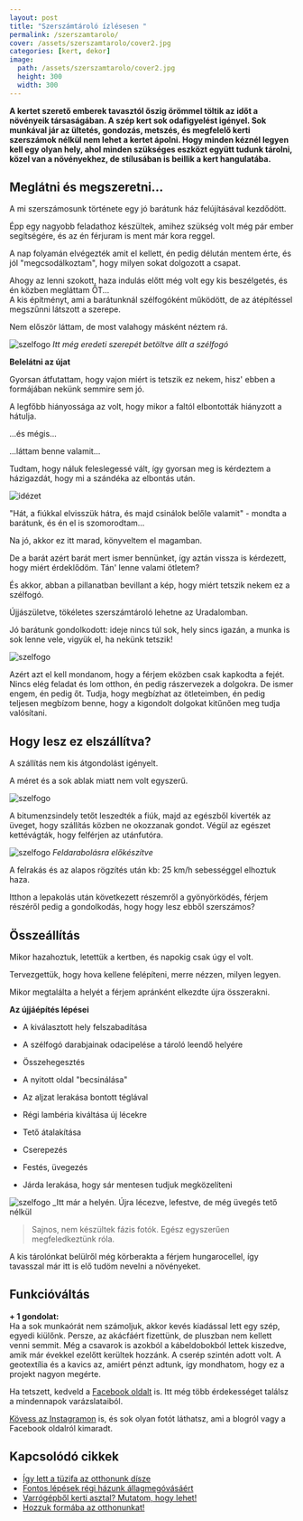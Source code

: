 ```yaml
---
layout: post
title: "Szerszámtároló ízlésesen "
permalink: /szerszamtarolo/
cover: /assets/szerszamtarolo/cover2.jpg
categories: [kert, dekor]
image:
  path: /assets/szerszamtarolo/cover2.jpg
  height: 300
  width: 300
---
```




**A kertet szerető emberek tavasztól őszig örömmel töltik az időt a növényeik társaságában. A szép kert sok odafigyelést igényel. Sok  munkával jár az ültetés, gondozás, metszés, és megfelelő kerti szerszámok nélkül nem lehet a kertet ápolni. Hogy minden kéznél legyen kell egy olyan hely, ahol minden szükséges eszközt együtt tudunk tárolni, közel van a növényekhez, de stílusában is beillik a kert hangulatába.**
 

## Meglátni és megszeretni...

A mi szerszámosunk története egy jó barátunk ház felújításával kezdődött.

Épp egy nagyobb feladathoz készültek, amihez szükség volt még pár ember segítségére, és az én férjuram is ment már kora reggel.  

A nap folyamán elvégezték amit el kellett, én pedig délután mentem érte, és jól "megcsodálkoztam", hogy milyen sokat dolgozott a csapat.

Ahogy az lenni szokott, haza indulás előtt még volt egy kis beszélgetés, és én közben megláttam ŐT...  
A kis építményt, ami a barátunknál szélfogóként működött, de az átépítéssel megszűnni látszott a szerepe.

Nem először láttam, de most valahogy másként néztem rá.


![szelfogo](/assets/szerszamtarolo/69276037_1244988145661837_7814371276251725824_n.jpg)
_Itt még eredeti szerepét betöltve állt a szélfogó_








**Belelátni az újat**

Gyorsan átfutattam, hogy vajon miért is tetszik ez nekem, hisz' ebben a formájában nekünk semmire sem jó.

A legfőbb hiányossága az volt, hogy mikor a faltól elbontották hiányzott a hátulja.

...és mégis... 

...láttam benne valamit...

Tudtam, hogy náluk feleslegessé vált, így gyorsan meg is kérdeztem a házigazdát, hogy mi a szándéka az elbontás után. 

![idézet](/assets/szerszamtarolo/javitottidezet.jpg)




"Hát, a fiúkkal elvisszük hátra, és majd csinálok belőle valamit" - mondta a barátunk, és én el is szomorodtam...

Na jó, akkor ez itt marad, könyveltem el magamban.

De a barát azért barát mert ismer bennünket, így aztán vissza is kérdezett, hogy miért érdeklődöm.
Tán' lenne valami ötletem?



És akkor, abban a pillanatban bevillant a kép, hogy miért tetszik nekem ez a szélfogó.

Újjászületve, tökéletes szerszámtároló lehetne az Uradalomban.

Jó barátunk gondolkodott: ideje nincs túl sok, hely sincs igazán, a munka is sok lenne vele, vigyük el, ha nekünk tetszik!



![szelfogo](/assets/szerszamtarolo/javitotthokusz.png)





Azért azt el kell mondanom, hogy a férjem eközben csak kapkodta a fejét. Nincs elég feladat és lom otthon, én pedig rászervezek a dolgokra. De ismer engem, én pedig őt. Tudja, hogy megbízhat az ötleteimben, én pedig teljesen megbízom benne, hogy a kigondolt dolgokat kitűnően meg tudja valósítani.



## Hogy lesz ez elszállítva?


A szállítás nem kis átgondolást igényelt.

A méret és a sok ablak miatt nem volt egyszerű.

![szelfogo](/assets/szerszamtarolo/20180916_141558j.jpg)

A bitumenzsindely tetőt leszedték a fiúk, majd az egészből kiverték az üveget, hogy szállítás közben ne okozzanak gondot. Végül az egészet kettévágták, hogy felférjen az utánfutóra.

![szelfogo](/assets/szerszamtarolo/20180916_141508jav.jpg)
_Feldarabolásra előkészítve_

A felrakás és az alapos rögzítés után kb: 25 km/h sebességgel elhoztuk haza.

Itthon a lepakolás után következett részemről a gyönyörködés, férjem részéről pedig a gondolkodás, hogy hogy lesz ebből szerszámos?



## Összeállítás

Mikor hazahoztuk, letettük a kertben, és napokig csak úgy el volt. 

Tervezgettük, hogy hova kellene felépíteni, merre nézzen, milyen legyen.

Mikor megtalálta a helyét a férjem apránként elkezdte újra összerakni.



**Az újjáépítés lépései**


* A kiválasztott hely felszabadítása

* A szélfogó darabjainak odacipelése a tároló leendő helyére

* Összehegesztés

* A nyitott oldal "becsinálása"

* Az aljzat lerakása bontott téglával

* Régi lambéria kiváltása új lécekre

* Tető átalakítása

* Cserepezés

* Festés, üvegezés

* Járda lerakása, hogy sár mentesen tudjuk megközelíteni

![szelfogo](/assets/szerszamtarolo/20181008_153630j.jpg)
_Itt már a helyén. Újra lécezve, lefestve, de még üvegés tető nélkül


> Sajnos, nem készültek fázis fotók. Egész egyszerűen megfeledkeztünk róla.

A kis tárolónkat belülről még körberakta a férjem hungarocellel, így tavasszal már itt is elő tudöm nevelni a növényeket.



## Funkcióváltás



































**+ 1 gondolat:**   
Ha a sok munkaórát nem számoljuk, akkor kevés kiadással lett egy szép, egyedi kiülőnk. Persze, az akácfáért fizettünk, de pluszban nem kellett venni semmit. Még a csavarok is azokból a kábeldobokból lettek kiszedve, amik már évekkel ezelőtt kerültek hozzánk. A cserép szintén adott volt. A geotextília és a kavics az, amiért pénzt adtunk, így mondhatom, hogy ez a projekt nagyon megérte.


Ha tetszett, kedveld a <a href="https://www.facebook.com/Var%C3%A1zsolj-otthont-360330751226066/" target="_blank">Facebook oldalt</a> is. Itt még több érdekességet találsz a mindennapok varázslataiból.

<a href="https://www.instagram.com/varazsoljotthont/?hl=hu/" target="_blank">Kövess az Instagramon</a> is, és sok olyan fotót láthatsz, ami a blogról vagy a Facebook oldalról kimaradt.




## Kapcsolódó cikkek


* [Így lett a tüzifa az otthonunk dísze](/2019-05-16/fábólkreatívan)
* [Fontos lépések régi házunk állagmegóvásáért](/2019-04-03/állagmegóvás)
* [Varrógépből kerti asztal? Mutatom, hogy lehet!](/2019-02-12/varrogepasztal)
* [Hozzuk formába az otthonunkat!](/2019-03-26/dekoráció)


